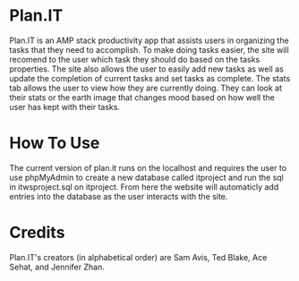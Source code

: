 # Plan.IT

Plan.IT is an AMP stack productivity app that assists users in organizing the tasks that they need to accomplish. To make doing tasks easier, the site will recomend to the user which task they should do based on the tasks properties. The site also allows the user to easily add new tasks as well as update the completion of current tasks and set tasks as complete. The stats tab allows the user to view how they are currently doing. They can look at their stats or the earth image that changes mood based on how well the user has kept with their tasks.

# How To Use

The current version of plan.it runs on the localhost and requires the user to use phpMyAdmin to create a new database called itproject and run the sql in itwsproject.sql on itproject. From here the website will automaticly add entries into the database as the user interacts with the site.

# Credits

Plan.IT's creators (in alphabetical order) are Sam Avis, Ted Blake, Ace Sehat, and Jennifer Zhan.
